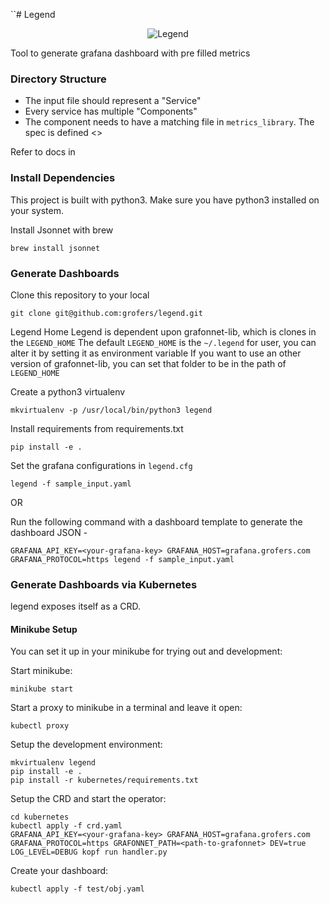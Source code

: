 ``# Legend

<p align="center">
  <img src="http://www.desigifs.com/sites/default/files/2013/BalaKrj2.gif" alt="Legend"/>
</p>

Tool to generate grafana dashboard with pre filled metrics 

### Directory Structure

* The input file should represent a "Service"
* Every service has multiple "Components"
* The component needs to have a matching file in `metrics_library`. The spec is defined <>

Refer to docs in <docs>

### Install Dependencies

This project is built with python3. Make sure you have python3 installed on your system.

Install Jsonnet with brew
```
brew install jsonnet
```

### Generate Dashboards

Clone this repository to your local
```
git clone git@github.com:grofers/legend.git
```
Legend Home
Legend is dependent upon grafonnet-lib, which is clones in the `LEGEND_HOME`
The default `LEGEND_HOME` is the `~/.legend` for user, you can alter it by setting it as environment variable
If you want to use an other version of grafonnet-lib, you can set that folder to be in the path of `LEGEND_HOME`

Create a python3 virtualenv
```
mkvirtualenv -p /usr/local/bin/python3 legend
```

Install requirements from requirements.txt
```
pip install -e .
```

Set the grafana configurations in `legend.cfg`
```
legend -f sample_input.yaml
```

OR
 
Run the following command with a dashboard template to generate the dashboard JSON -

```
GRAFANA_API_KEY=<your-grafana-key> GRAFANA_HOST=grafana.grofers.com GRAFANA_PROTOCOL=https legend -f sample_input.yaml
```


### Generate Dashboards via Kubernetes

legend exposes itself as a CRD.

#### Minikube Setup

You can set it up in your minikube for trying out and development:

Start minikube:

```
minikube start
```

Start a proxy to minikube in a terminal and leave it open:

```
kubectl proxy
```

Setup the development environment:

```
mkvirtualenv legend
pip install -e .
pip install -r kubernetes/requirements.txt
```

Setup the CRD and start the operator:

```
cd kubernetes
kubectl apply -f crd.yaml
GRAFANA_API_KEY=<your-grafana-key> GRAFANA_HOST=grafana.grofers.com GRAFANA_PROTOCOL=https GRAFONNET_PATH=<path-to-grafonnet> DEV=true LOG_LEVEL=DEBUG kopf run handler.py
```

Create your dashboard:

```
kubectl apply -f test/obj.yaml
```
